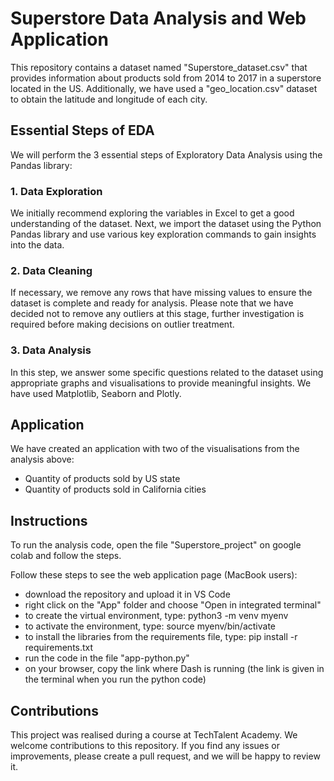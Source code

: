 # Superstore Data Analysis and Web Application

This repository contains a dataset named "Superstore_dataset.csv" that provides information about products sold from 2014 to 2017 in a superstore located in the US. 
Additionally, we have used a "geo_location.csv" dataset to obtain the latitude and longitude of each city.

## Essential Steps of EDA
We will perform the 3 essential steps of Exploratory Data Analysis using the Pandas library:

### 1. Data Exploration
We initially recommend exploring the variables in Excel to get a good understanding of the dataset.
Next, we import the dataset using the Python Pandas library and use various key exploration commands to gain insights into the data.

### 2. Data Cleaning
If necessary, we remove any rows that have missing values to ensure the dataset is complete and ready for analysis.
Please note that we have decided not to remove any outliers at this stage, further investigation is required before making decisions on outlier treatment.

### 3. Data Analysis
In this step, we answer some specific questions related to the dataset using appropriate graphs and visualisations to provide meaningful insights.
We have used Matplotlib, Seaborn and Plotly.

## Application

We have created an application with two of the visualisations from the analysis above:
- Quantity of products sold by US state
- Quantity of products sold in California cities

## Instructions
To run the analysis code, open the file "Superstore_project" on google colab and follow the steps.

Follow these steps to see the web application page (MacBook users):
- download the repository and upload it in VS Code
- right click on the "App" folder and choose "Open in integrated terminal"
- to create the virtual environment, type: python3 -m venv myenv
- to activate the environment, type: source myenv/bin/activate
- to install the libraries from the requirements file, type: pip install -r requirements.txt
- run the code in the file "app-python.py"
- on your browser, copy the link where Dash is running (the link is given in the terminal when you run the python code)

## Contributions
This project was realised during a course at TechTalent Academy.
We welcome contributions to this repository. If you find any issues or improvements, please create a pull request, and we will be happy to review it.
